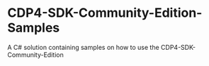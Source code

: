 # CDP4-SDK-Community-Edition-Samples
A C# solution containing samples on how to use the CDP4-SDK-Community-Edition
